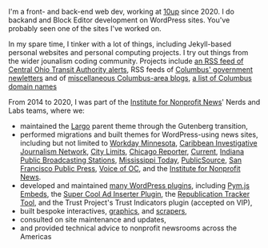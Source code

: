 I'm a front- and back-end web dev, working at [10up](https://10up.com/) since 2020. I do backand and Block Editor development on WordPress sites. You've probably seen one of the sites I've worked on.

In my spare time, I tinker with a lot of things, including Jekyll-based personal websites and personal computing projects. I try out things from the wider jounalism coding community. Projects include [an RSS feed of Central Ohio Transit Authority alerts](https://github.com/benlk/cota-reroute-pdf-rss), RSS feeds of [Columbus' government newletters](https://github.com/benlk/columbus-govdelivery-rss) and of [miscellaneous Columbus-area blogs](https://github.com/benlk/columbus-misc-rss), [a list of Columbus domain names](https://github.com/benlk/columbus-gov-websites)

From 2014 to 2020, I was part of the [Institute for Nonprofit News](https://inn.org/)' Nerds and Labs teams, where we:

- maintained the [Largo](https://github.com/inn/largo/) parent theme through the Gutenberg transition,
- performed migrations and built themes for WordPress-using news sites, including but not limited to [Workday Minnesota](https://workdayminnesota.org/), [Caribbean Investigative Journalism Network](https://www.cijn.org/), [City Limits](https://citylimits.org/), [Chicago Reporter](https://www.chicagoreporter.com/), [Current](https://www.chicagoreporter.com/), [Indiana Public Broadcasting Stations](https://ipbs.org/), [Mississippi Today](https://mississippitoday.org/), [PublicSource](https://www.publicsource.org/), [San Francisco Public Press](https://sfpublicpress.org/), [Voice of OC](https://voiceofoc.org/), and the [Institute for Nonprofit News](https://inn.org/).
- developed and maintained [many WordPress plugins](https://github.com/INN/docs/tree/master/projects/wordpress-plugins#wordpress-plugins), including [Pym.js Embeds](https://github.com/INN/pym-shortcode/), the [Super Cool Ad Inserter Plugin](https://github.com/INN/super-cool-ad-inserter-plugin/), the [Republication Tracker Tool](https://github.com/INN/republication-tracker-tool/issues), and the Trust Project's Trust Indicators plugin (accepted on VIP),
- built bespoke interactives, [graphics](https://projects.rmpbs.org/beyond-columbine/index.html), and [scrapers](https://github.com/INN/current-ltw-scraper),
- consulted on site maintenance and updates,
- and provided technical advice to nonprofit newsrooms across the Americas
